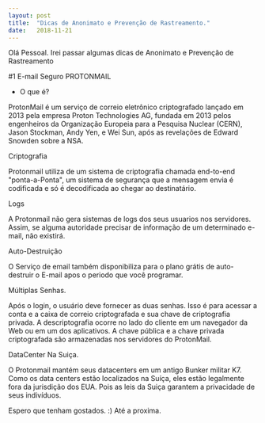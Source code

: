 ```yaml
---
layout: post
title:  "Dicas de Anonimato e Prevenção de Rastreamento."
date:   2018-11-21
---
```


<p class="intro"><span class="dropcap">O</span>lá Pessoal. Irei passar algumas dicas de Anonimato e Prevenção de Rastreamento


#1 E-mail Seguro PROTONMAIL


* O que é?

ProtonMail é um serviço de correio eletrônico criptografado lançado em 2013 pela empresa Proton Technologies AG, fundada em 2013 pelos engenheiros da Organização Europeia para a Pesquisa Nuclear (CERN), Jason Stockman, Andy Yen, e Wei Sun, após as revelações de Edward Snowden sobre a NSA.

Criptografia

Protonmail utiliza de um sistema de criptografia chamada end-to-end "ponta-a-Ponta", um sistema de segurança que a mensagem envia é codificada e só é decodificada ao chegar ao destinatário.

Logs

A Protonmail não gera sistemas de logs dos seus usuarios nos servidores. Assim, se alguma autoridade precisar de informação de um determinado e-mail, não existirá.

Auto-Destruição

O Serviço de email também disponibiliza para o plano grátis de auto-destruir o E-mail apos o periodo que você programar.

Múltiplas Senhas.

Após o login, o usuário deve fornecer as duas senhas. Isso é para acessar a conta e a caixa de correio criptografada e sua chave de criptografia privada. A descriptografia ocorre no lado do cliente em um navegador da Web ou em um dos aplicativos. A chave pública e a chave privada criptografada são armazenadas nos servidores do ProtonMail.

DataCenter Na Suiça.

O Protonmail mantém seus datacenters em um antigo Bunker militar K7. Como os data centers estão localizados na Suíça, eles estão legalmente fora da jurisdição dos EUA. Pois as leis da Suiça garantem a privacidade de seus indivíduos.


Espero que tenham gostados. :) Até a proxima. 
